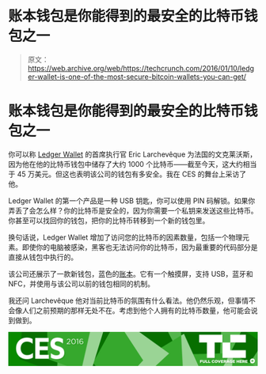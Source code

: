 # 账本钱包是你能得到的最安全的比特币钱包之一 

> 原文：<https://web.archive.org/web/https://techcrunch.com/2016/01/10/ledger-wallet-is-one-of-the-most-secure-bitcoin-wallets-you-can-get/>

# 账本钱包是你能得到的最安全的比特币钱包之一

你可以称 [Ledger Wallet](https://web.archive.org/web/20230130100805/http://ledgerwallet.com/) 的首席执行官 Eric Larchevêque 为法国的文克莱沃斯，因为他在他的比特币钱包中储存了大约 1000 个比特币——截至今天，这大约相当于 45 万美元。但这也表明该公司的钱包有多安全。我在 CES 的舞台上采访了他。

Ledger Wallet 的第一个产品是一种 USB 钥匙，你可以使用 PIN 码解锁。如果你弄丢了会怎么样？你的比特币是安全的，因为你需要一个私钥来发送这些比特币。你甚至可以找回你的钱包，把你的比特币转移到一个新的钱包里。

换句话说，Ledger Wallet 增加了访问您的比特币的因素数量，包括一个物理元素。即使你的电脑被感染，黑客也无法访问你的比特币，因为最重要的代码部分是直接从钱包中执行的。

该公司还展示了一款新钱包，蓝色的[账本](https://web.archive.org/web/20230130100805/https://www.ledgerwallet.com/products/9-ledger-blue)。它有一个触摸屏，支持 USB，蓝牙和 NFC，并使用与该公司以前的钱包相同的机制。

我还问 Larchevêque 他对当前比特币的氛围有什么看法。他仍然乐观，但事情不会像人们之前预期的那样无处不在。考虑到他个人拥有的比特币数量，他可能会说到做到。

[![CES 2016](img/1d167f4d343d3d3002ba7672670bd681.png)](https://web.archive.org/web/20230130100805/https://techcrunch.com/tag/ces2016)